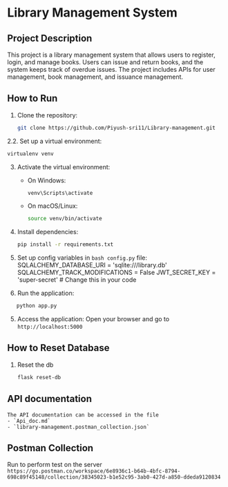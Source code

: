 # Library Management System

## Project Description

This project is a library management system that allows users to register, login, and manage books. Users can issue and return books, and the system keeps track of overdue issues. The project includes APIs for user management, book management, and issuance management.

## How to Run

1. Clone the repository:
    ```bash
   git clone https://github.com/Piyush-sri11/Library-management.git
   
   ```
2.2. Set up a virtual environment:
   ```bash
   virtualenv venv
   ```   

3. Activate the virtual environment:
   - On Windows:
     ```bash
     venv\Scripts\activate
     ```
   - On macOS/Linux:
     ```bash
     source venv/bin/activate
     ```

2. Install dependencies:
   ```bash
   pip install -r requirements.txt
   ```

3. Set up config variables in ```bash config.py``` file:
    SQLALCHEMY_DATABASE_URI = 'sqlite:///library.db'
    SQLALCHEMY_TRACK_MODIFICATIONS = False
    JWT_SECRET_KEY = 'super-secret'  # Change this in your code

4. Run the application:
```bash
   python app.py
   ```

5. Access the application:
   Open your browser and go to `http://localhost:5000`

## How to Reset Database

1. Reset the db
   ```bash
   flask reset-db
   ```

## API documentation
    The API documentation can be accessed in the file
    - `Api_doc.md`
    - `library-management.postman_collection.json`


## Postman Collection 
  Run  to perform test on the server
  `https://go.postman.co/workspace/6e8936c1-b64b-4bfc-8794-698c89f45148/collection/38345023-b1e52c95-3ab0-427d-a850-ddeda9120834`




